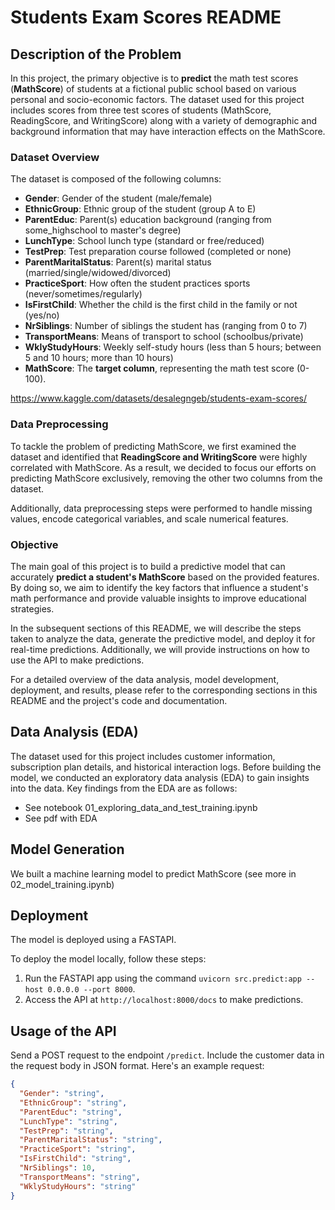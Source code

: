 
# Students Exam Scores README

## Description of the Problem

In this project, the primary objective is to **predict** the math test scores (**MathScore**) of students at a fictional public school based on various personal and socio-economic factors. The dataset used for this project includes scores from three test scores of students (MathScore, ReadingScore, and WritingScore) along with a variety of demographic and background information that may have interaction effects on the MathScore.

### Dataset Overview

The dataset is composed of the following columns:

- **Gender**: Gender of the student (male/female)
- **EthnicGroup**: Ethnic group of the student (group A to E)
- **ParentEduc**: Parent(s) education background (ranging from some_highschool to master's degree)
- **LunchType**: School lunch type (standard or free/reduced)
- **TestPrep**: Test preparation course followed (completed or none)
- **ParentMaritalStatus**: Parent(s) marital status (married/single/widowed/divorced)
- **PracticeSport**: How often the student practices sports (never/sometimes/regularly)
- **IsFirstChild**: Whether the child is the first child in the family or not (yes/no)
- **NrSiblings**: Number of siblings the student has (ranging from 0 to 7)
- **TransportMeans**: Means of transport to school (schoolbus/private)
- **WklyStudyHours**: Weekly self-study hours (less than 5 hours; between 5 and 10 hours; more than 10 hours)
- **MathScore**: The **target column**, representing the math test score (0-100).

https://www.kaggle.com/datasets/desalegngeb/students-exam-scores/

### Data Preprocessing

To tackle the problem of predicting MathScore, we first examined the dataset and identified that **ReadingScore and WritingScore** were highly correlated with MathScore. As a result, we decided to focus our efforts on predicting MathScore exclusively, removing the other two columns from the dataset.

Additionally, data preprocessing steps were performed to handle missing values, encode categorical variables, and scale numerical features.

### Objective

The main goal of this project is to build a predictive model that can accurately **predict a student's MathScore** based on the provided features. By doing so, we aim to identify the key factors that influence a student's math performance and provide valuable insights to improve educational strategies.

In the subsequent sections of this README, we will describe the steps taken to analyze the data, generate the predictive model, and deploy it for real-time predictions. Additionally, we will provide instructions on how to use the API to make predictions.

For a detailed overview of the data analysis, model development, deployment, and results, please refer to the corresponding sections in this README and the project's code and documentation.


## Data Analysis (EDA)
The dataset used for this project includes customer information, subscription plan details, and historical interaction logs. Before building the model, we conducted an exploratory data analysis (EDA) to gain insights into the data. Key findings from the EDA are as follows:
- See notebook 01_exploring_data_and_test_training.ipynb
- See pdf with EDA

## Model Generation
We built a machine learning model to predict MathScore (see more in 02_model_training.ipynb)

## Deployment
The model is deployed using a FASTAPI.

To deploy the model locally, follow these steps:
1. Run the FASTAPI app using the command `uvicorn src.predict:app --host 0.0.0.0 --port 8000`.
2. Access the API at `http://localhost:8000/docs` to make predictions.

## Usage of the API
Send a POST request to the endpoint `/predict`. Include the customer data in the request body in JSON format. Here's an example request:

```json
{
  "Gender": "string",
  "EthnicGroup": "string",
  "ParentEduc": "string",
  "LunchType": "string",
  "TestPrep": "string",
  "ParentMaritalStatus": "string",
  "PracticeSport": "string",
  "IsFirstChild": "string",
  "NrSiblings": 10,
  "TransportMeans": "string",
  "WklyStudyHours": "string"
}
